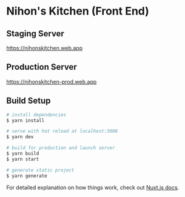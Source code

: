 # Nihon's Kitchen (Front End)

## Staging Server

https://nihonskitchen.web.app

## Production Server 

https://nihonskitchen-prod.web.app

## Build Setup

```bash
# install dependencies
$ yarn install

# serve with hot reload at localhost:3000
$ yarn dev

# build for production and launch server
$ yarn build
$ yarn start

# generate static project
$ yarn generate
```

For detailed explanation on how things work, check out [Nuxt.js docs](https://nuxtjs.org).
